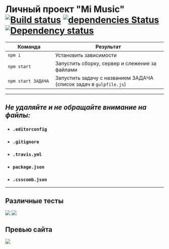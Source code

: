 # Личный проект "Mi Music" [![Build status][travis-image]][travis-url] [![dependencies Status](https://david-dm.org/webistomin/mi-music/status.svg)](https://david-dm.org/webistomin/mi-music) [![Dependency status][dependency-image]][dependency-url] 

<table>
  <thead>
    <tr>
      <th>Команда</th>
      <th>Результат</th>
    </tr>
  </thead>
  <tbody>
    <tr>
      <td width="30%"><code>npm i</code></td>
      <td>Установить зависимости</td>
    </tr>
    <tr>
      <td><code>npm start</code></td>
      <td>Запустить сборку, сервер и слежение за файлами</td>
    </tr>
    <tr>
      <td><code>npm start ЗАДАЧА</code></td>
      <td>Запустить задачу с названием ЗАДАЧА (список задач в <code>gulpfile.js</code>)</td>
    </tr>
  </tbody>
</table>

---

## _Не удаляйте и не обращайте внимание на файлы:_
*	### `.editorconfig`
*	### `.gitignore`
*	### `.travis.yml`
*	### `package.json`
*	### `.csscomb.json`
---

## Различные тесты
<img src="mockup/google.png">
<img src="mockup/lighthouse.png">

## Превью сайта
<img src="mockup/02 - MIMUSIC (Freebie)/01 - Preview Images/Home.png">

[travis-image]: https://travis-ci.org/webistomin/mi-music.svg?branch=master
[travis-url]: https://travis-ci.org/webistomin/mi-music
[dependency-image]: https://david-dm.org/webistomin/mi-music/dev-status.svg
[dependency-url]: https://david-dm.org/webistomin/mi-music

